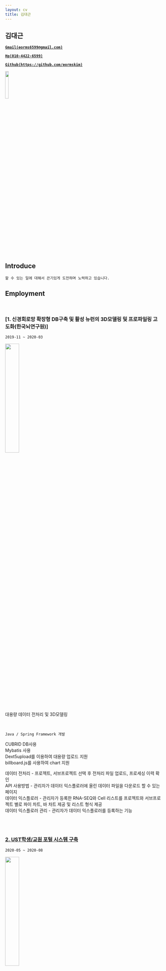 ```yaml
---
layout: cv
title: 김대근
---
```



## 김대근

<a href="mailto:eorms6599@gmail.com" style="font-weight: bold;">`Gmail(eorms6599@gmail.com)`</a>

<a href="tel:010-4422-6599" style="font-weight: bold;">`Hp(010-4422-6599)`</a>

<a href="https://github.com/eormskim/" style="font-weight: bold;">`Github(https://github.com/eormskim)`</a>

<a href="https://eorms6599.tistory.com/" style="font-weight: bold;display:none;"> `Blog(https://eorms6599.tistory.com)` </a>

<img src="https://user-images.githubusercontent.com/44768193/130068112-a01626d9-66e6-4e1a-9aeb-0cf765dfed2d.jpg" width="15%">

## Introduce

`할 수 있는 일에 대해서 끈기있게 도전하며 노력하고 있습니다.`<br>




## Employment


<br>

### [1. 신경회로망 확장형 DB구축 및 활성 뉴런의 3D모델링 및 프로파일링 고도화(한국뇌연구원)]

`2019-11 ~ 2020-03`

<img src="https://user-images.githubusercontent.com/44768193/130067699-e8ce46e5-21f2-49df-9385-d227f33e75a3.png" width="30%">

대용량 데이터 전처리 및 3D모델링

<br>

`Java / Spring Framework 개발`

CUBRID DB사용<br>
Mybatis 사용<br>
Dext5upload를 이용하여 대용량 업로드 지원<br>
billboard.js를 사용하여 chart 지원<br>

데이터 전처리 - 프로젝트, 서브프로젝트 선택 후 전처리 파일 업로드, 프로세싱 이력 확인<br>
API 사용방법 - 관리자가 데이터 익스플로러에 올린 데이터 파일을 다운로드 할 수 있는 페이지<br>
데이터 익스플로러 - 관리자가 등록한 RNA-SEQ와 Cell 리스트를 프로젝트와 서브프로젝트 별로 파이 차트, 바 차트 제공 및 리스트 형식 제공<br>
데이터 익스플로러 관리 - 관리자가 데이터 익스플로러를 등록하는 기능<br>

<br>

<div class="page-break"></div>

<br>

### [2. UST학생/교원 포털 시스템 구축](https://portal.ust.ac.kr/)

`2020-05 ~ 2020-08`

<img src="https://user-images.githubusercontent.com/44768193/130068057-b774a794-b2ec-4723-bddf-01eac51b44f4.png" width="30%">

UST 학생/교원 포털 시스템 입니다.

<br>

`Java / Spring Framework 개발`

ORACLE DB 사용<br>
Mybatis 사용<br>
SmartEditor를 사용하여 글쓰기 기능 지원<br>
Vault Upload를 사용하여 파일첨부 기능 지원<br>

포탈공지, 사진게시판, 영상게시판 - enview 솔루션의 게시판 기능 사용<br>
학사공지, 홈페이지공지, 경력개발공지, UST소식 - UST측에서 제공해주는 DB데이터를 받아와서 목록 제공<br>
Q&A게시판 - 공개글,비공개글 작성 가능 등<br>
접속IP관리 - 사용자들의 접속 IP를 관리하며, 해당하는 IP를 접속 차단 및 해제 기능<br>
바로가기 관리 - 관리자 기능으로 메인 화면의 바로가기 서비스 추가 및 수정, 삭제 기능<br>
연계사이트 관리 - 관리자 기능으로 메인 화면의 연계사이트 링크 바로가기 서비스 추가 및 수정, 삭제 기능<br>

<br>


<div class="page-break"></div>

<br>

### [3. 행정안전부 재난안전통신망 치안업무용 무선시스템 구축(2단계)]

`2020-09 ~ 2020-10`

<img src="https://user-images.githubusercontent.com/44768193/130068079-07bac8be-3f67-451d-b30c-e39e7e596178.png" width="30%">

경찰청 통화그룹 관리 작업

<br>

`Java / Spring Framework 개발`

TiberotbAdmin사용<br>
Mybatis 사용<br>

통화그룹 관리 - 게시판 형식으로 사용자가 요청한 리스트를승인 및 반려 기능 제공<br>

<br>


<div class="page-break"></div>

<br>

### [4. 한서대 차세대 교육통합정보시스템 포털 구축]

`2020-10 ~ 2021-03`

<img src="https://user-images.githubusercontent.com/44768193/130068097-a8b934a2-badd-45d7-8659-8f50fa3550d3.png" width="30%">

한서대학교 포털 구축

<br>

`Java / Spring Framework 개발`

MSSQL사용<br>
Mybatis 사용<br>
SmartEditor를 사용하여 글쓰기 기능 지원<br>
알림톡/SMS 지원<br>

송신,수신 메모보고 - 메모보고 기능으로 송신 시 조직도 팝업을 통해 특정 사용자 또는 다수 사용자 에게 전송가능<br>
명함관리 - 교직원의 명함 CRUD 제공<br>
비밀번호 초기화 - 초기화 시 인증번호 및 초기화된 비밀번호를 알림톡 및 sms 전송 연계 <br>
모바일 학사(교수시간표, 수강생조회, 학적변동이력, 수업시간표, 수강신청내역, 휴보강현황) - 데이터를 받아와 목록 제공<br>
모바일 학사(강의평가/금학기성적조회) - 금학기 성적 조회 제공 및 성적 목록의 강의평가 버튼을 통해 강의평가 진행 제공<br>
<br>


<div class="page-break"></div>

<br>

### [5. 경북도립대학교 종합정보시스템 포털 구축]

`2021-03 ~ 2021-05`

<img src="https://user-images.githubusercontent.com/44768193/130068107-fad7076a-fea2-4466-b931-a190d853600b.png" width="30%">

경북도립대학교 포털 구축

<br>

`Java / Spring Framework 개발`

ORACLE DB사용<br>
Mybatis 사용<br>
SmartEditor를 사용하여 글쓰기 기능 지원<br>
Vault Upload를 사용하여 파일첨부 기능 지원<br>

각종 게시판 (공지, 앨범, Q&A, 학과, 학사, 교육, 대학소식지, FAQ) - CRUD 제공<br>
메인 화면 포틀릿 연계 - 주요 알림, 각종 게시판, 주간식단(학교측에서 api 제공), 강의강좌, 수강강좌<br>

<br>


<div class="page-break"></div>

<br>

### [6. 경북대학교 차세대 통합정보시스템 구축]

`2021-04 ~ 2022-01`

<img src="https://github.com/eormskim/cv/assets/44768193/df2b46b5-40cf-4963-bde6-bc406b9cebb9" width="30%">


경북대학교 포털 구축

<br>

`Java / Spring Framework 개발`

ORACLE DB사용<br>
Mybatis 사용<br>
SmartEditor를 사용하여 글쓰기 기능 지원<br>
Vault Upload를 사용하여 파일첨부 기능 지원<br>

enview 솔루션의 기본 틀 구축 및 메인화면 생성,포틀릿 구성<br>
공지형,QnA 게시판 - enview 솔루션 게시판, CRUD 기능 제공<br>
설문 게시판 - 관리자가 설문승인 및 설문등록 가능, 설문 참여 팝업창 제공, 설문 결과보기 팝업창 및 엑셀 다운, 인쇄 기능 제공<br>
일정 캘린더 - 일정별 검색 기능 제공, 월 주 일별로 일정 확인 가능, 일정 CRUD 제공<br>
경북대측에서 제공하는 API 데이터 포틀릿 연계<br>
<br>

<div class="page-break"></div>

### [7. 부산가톨릭대학교 학생 맞춤형 포털시스템 구축]

`2022-02 ~ 2022-04`

<img src="https://github.com/eormskim/cv/assets/44768193/ed21af02-e571-41a9-9ecb-bd6b3337dda9" width="30%">

부산가톨릭대학교 학생 포털 구축

<br>

`Java / Spring Framework 개발`

ORACLE DB사용<br>
Mybatis 사용<br>
각종 게시판 - CRUD 제공<br>
메인 화면 포틀릿 연계

<br>

<div class="page-break"></div>

### [8. 위즐 솔루션 설문파트 개발]

`2022-05 ~ 2022-07`

신규 솔루션 설문파트 개발

<br>

`Java / Spring Framework 개발`

ORACLE DB사용<br>
Mybatis 사용<br>
chart.js library 사용<br>

설문 생성 및 게스트, 회원참여 가능, 설문 결과 엑셀 다운로드, 설문 응답 내용 차트로 확인 가능 페이지 제공 

<br>

<div class="page-break"></div>

### [9. 안전보건공단 빅데이터·인공지능 활용 산재예방시스템 업무포털 구축]

`2022-08 ~ 2023-02`

<img src="https://github.com/eormskim/cv/assets/44768193/939ee662-5ee0-4240-a6ec-b99947972ac5" width="30%">

안전보건공단 빅데이터 활용 업무포털 개발

<br>

`Java / Spring Framework 개발`

ORACLE DB, PostgreSQL사용<br>
Mybatis 사용<br>
Apache ECharts library 사용<br>
내부망 - 협력업체의 API를 활용한 스마트검색 기능, 관리자 페이지 제공, 빅데이터를 활용한 각종 차트 제공
외부망 - 안전보건법령 스마트검색 개발

<br>

<div class="page-break"></div>

### [10. 삼성꿈장학재단 전산유지보수 (프리랜서)]

`2023-12 ~ 2024-03`

삼성꿈장학재단 웹 포털 전산유지보수

<br>

`Java / Spring Framework 개발`

장학사업 비즈니스들과 서브로 같이 운영되는 프로그램들 신규 추가, 수정 및 개선 작업<br>
이전 장학 시스템에서 사용 및 현재 사용하지 않는 미사용 테이블, 속하는 소스 제거<br>
엑셀 파일 다운로드 속도개선, 비즈니스 로직 리팩토링<br>
크론탭 스케쥴러 배치 수정 및 신규 추가 작업<br>
ckEditor 신규 추가 및 공통화 작업 -> 기존 다음에디터,summernote 에디터를 ckEditor로 전환<br>
공통 js 수정 및 신규 추가 ( 공통 파일 다운로드 ios 호환 추가 작업, 에디터  등)<br>
gabia sms 서비스에서 naver cloud sms 서비스로 전환 개발<br>
<br>
신규 공통 프로그램 - 스마트폼 개발 ( 설문, 안내문, 동의서 등)<br>
1.구글폼의 설문을 벤치마킹하여 섹션, 문항, 항목의 구조로 작업<br>
2.웹 모바일 지원을 위해 화면 해상도 별로 css 미디어 쿼리 스타일 적용<br>
3.문항 타입은 객관식, 다중 객관식, 주관식 단답형, 주관식 장문형, 표형 객관식, 표형 체크박스, 등급(별점), 개인정보 처리 방침( 동의서 전용, CK에디터 사용), 커스텀 에디터 (CK에디터 사용)<br>
4.받은 정보(객관식, 다중 객관식, 표형 객관식, 표형 체크박스, 등급(별점)) 를 바탕으로 시각화 echarts 사용 - bar Stack차트 커스텀 사용<br>
5.섹션, 문항, 항목 등록 화면은 sortable js 사용으로 드래그앤 드롭 방식의 문항, 항목 위치 변경 가능하도록 구성<br>
6.미리보기, 결과보기 제공, 질문에 대한 응답내역 js 페이징 동적 표출 및 상세 엑셀 다운로드 제공<br>
7.기존 프로그램 설문의 신규 및 수정 작업으로 오픈하던걸 스마트폼에서 사용자가 직접 질문과 정보들을 작성해서 오픈 가능<br>
8.설문 답변 제출시 프론트 및 백엔드 이중 벨리데이션 작업<br>
9.회원, 비회원 설문 대상자 선택 가능<br>
<br>
--사용 기술-- 
파일 AWS S3<br>
협력툴 - 노션, 깃랩<br>
소스 배포 - 젠킨스 <br>
db - mysql 5.7<br>
java - 8<br>
<br>
<a href="https://www.sdream.or.kr/m/mypageCommFormList" style="font-weight: bold;">`삼성꿈장학재단 폼 운영 화면`</a>
<br>
<img src="https://github.com/user-attachments/assets/ed7f5060-0b85-496b-b372-2c37c268f6a6" width="50%">
<img src="https://github.com/user-attachments/assets/8d847ee6-4f77-4247-8698-6b3121abcc06" width="50%">
<img src="https://github.com/user-attachments/assets/9e3113c6-aa65-45ce-a2ea-a3585ebc61bd" width="50%">
<img src="https://github.com/user-attachments/assets/9c5feacd-877d-44d2-861c-32611cf186ba" width="50%">
<img src="https://github.com/user-attachments/assets/d6623326-6c04-46b7-ac9c-9caf567fac9c" width="50%">
<img src="https://github.com/user-attachments/assets/0b425b1d-4234-484b-8b37-5f4fb1e005b1" width="50%">
<img src="https://github.com/user-attachments/assets/3fe20f66-c367-4385-94cd-607ca9495a70" width="50%">
<img src="https://github.com/user-attachments/assets/0e5949c5-ff9b-44bc-b575-b50820b148c5" width="50%">
<img src="https://github.com/user-attachments/assets/006ef792-379c-4c8e-967e-42c57a1415fb" width="50%">
<img src="https://github.com/user-attachments/assets/d643dc8c-0c0b-408b-ae87-852dbb5fc2ef" width="50%">
<img src="https://github.com/user-attachments/assets/50653151-56b7-4961-ba21-4db1249edfd7" width="50%">
<img src="https://github.com/user-attachments/assets/df615de6-0f79-4f9c-90a1-a2abeeb73e51" width="50%">
<img src="https://github.com/user-attachments/assets/468fb97d-7a33-4328-b755-ddc144d6f527" width="50%">
<br>
<br>

## Certifications

===================================

### 영진전문대학교 컴퓨터정보계열 졸업
`2014-03 ~ 2020-02`

### 학점은행제 공학사 취득
`2024-08 ~ 2025-02`

===================================

### 1. 솔트에이앤비 
`2019-10 ~ 2021-12 솔루션개발팀`

### 2. 위즐 (WEZLE)
`2022-01 ~ 2023-02 플랫폼개발팀`

### 3. 삼성꿈장학재단 전산유지보수 (프리랜서)
`2023-12 ~ 2025-08(진행중) 전산운영팀`

## Contact Me

<br>

[![Gmail](https://img.shields.io/badge/Gmail-d14836?style=flat&logo=Gmail&logoColor=white&link=mailto:eorms6599@gmail.com)](mailto:eorms6599@gmail.com)
[![Tel](https://img.shields.io/badge/%F0%9F%93%B2%F0%9F%93%9E-Tel-green?style=flat&logoColor=white&link=tel:010-4422-6599)](tel:010-4422-6599)
